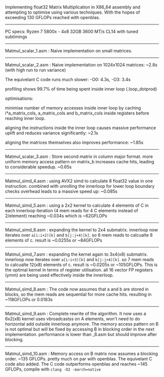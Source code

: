 Implementing float32 Matrix Multiplication in X86_64 assembly and attempting to optimise using various techniques. With the hopes of exceeding 130 GFLOPs reached with openblas. 
__________________

PC specs: Ryzen 7 5800x - 4x8 32GB 3600 MT/s CL14 with tuned subtimings
__________________

Matmul_scalar_1.asm : Naive implementation on small matrices. 
__________________

Matmul_scalar_2.asm : Naive implementation on 1024x1024 matrices: ~2.8s (with high run to run variance)

The equivelant C code runs much slower: -O0: 4.3s, -O3: 3.4s 

profiling shows 99.7% of time being spent inside inner loop (.loop_dotprod)

optimisations:

minimise number of memory accesses inside inner loop by caching i*a_matrix_cols, a_matrix_cols and b_matrix_cols inside registers before reaching inner loop.

aligning the instructions inside the inner loop causes massive performance uplift and reduces variance significantly: ~2.1s 

aligning the matrices themselves also improves performance: ~1.85s
__________________

Matmul_scalar_3.asm : Store second matrix in column major format. more uniform memory access pattern on matrix_b increases cache hits, leading to considerable speedup. ~0.65s 
__________________

Matmul_simd_4.asm : using AVX2 simd to calculate 8 float32 value in one instruction. combined with unrolling the innerloop for lower loop boundary checks overhead leads to a massive speed up: ~0.085s
__________________

Matmul_simd_5.asm : using a 2x2 kernel to calculate 4 elements of C in each innerloop iteration (4 mem reads for 4 C elements instead of 2/element) reaching ~0.034s which is ~62GFLOPs 
__________________

Matmul_simd_6.asm : expanding the kernel to 2x4 submatrix. innerloop now iterates over `a[i:i+2)[k]` and `b[j:j+4)[k]`. so 6 mem reads to calcualte 8 elements of c. result is ~0.0255s or ~84GFLOPs
__________________

Matmul_simd_7.asm : expanding the kernel again to 3x4(x8) submatrix. innerloop now iterates over `a[i:i+3)[k]` and `b[j:j+4)[k]`. so 7 mem reads to calcualte 12(x8) elements of c. result is ~0.0205s or ~105GFLOPs. This is the optimal kernel in terms of register utilisation. all 16 vector FP registers (ymm) are being used effectively inside the innerloop.
__________________

Matmul_simd_8.asm : The code now assumes that a and b are stored in blocks, so the mem reads are sequential for more cache hits. resulting in ~118GFLOPs or 0.0183s 

__________________

Matmul_simd_9.asm : Complete rewrite of the algorithm. It now uses a 6x2(x8) kernel uses vbroadcastss on A elements, won't need to do horizontal add outside innerloop anymore. The memory access pattern on B is not optimal but will be fixed by accessing B in blocking order in the next implementation. performance is lower than _8.asm but should improve after blocking. 

__________________

Matmul_simd_10.asm : Memory access on B matrix now assumes a blocking order. ~135 GFLOPs. pretty much on par with openblas. The equivelant C code also added. The C code outperforms openblas and reaches ~145 GFLOPs, compile with `clang -O2 -march=native`  